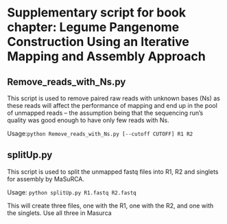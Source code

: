 # Supplementary script for book chapter: Legume Pangenome Construction Using an Iterative Mapping and Assembly Approach

## Remove_reads_with_Ns.py

This script is used to remove paired raw reads with unknown bases (Ns) as these reads will affect the performance of mapping and end up in the pool of unmapped reads – the assumption being that the sequencing run’s quality was good enough to have only few reads with Ns.

Usage:`python Remove_reads_with_Ns.py [--cutoff CUTOFF] R1 R2`

## splitUp.py

This script is used to split the unmapped fastq files into R1, R2 and singlets for assembly by MaSuRCA. 

Usage: `python splitUp.py R1.fastq R2.fastq`

This will create three files, one with the R1, one with the R2, and one with the singlets. Use all three in Masurca

